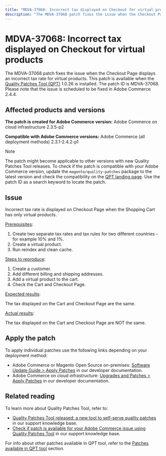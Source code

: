 ```yaml
---
title: "MDVA-37068: Incorrect tax displayed on Checkout for virtual products"
description: "The MDVA-37068 patch fixes the issue when the Checkout Page displays an incorrect tax rate for virtual products. This patch is available when the [Quality Patches Tool (QPT)](/help/announcements/adobe-commerce-announcements/magento-quality-patches-released-new-tool-to-self-serve-quality-patches.md) 1.0.26 is installed. The patch ID is MDVA-37068. Please note that the issue is scheduled to be fixed in Adobe Commerce 2.4.4."
---
```


# MDVA-37068: Incorrect tax displayed on Checkout for virtual products

The MDVA-37068 patch fixes the issue when the Checkout Page displays an incorrect tax rate for virtual products. This patch is available when the [Quality Patches Tool (QPT)](/help/announcements/adobe-commerce-announcements/magento-quality-patches-released-new-tool-to-self-serve-quality-patches.md) 1.0.26 is installed. The patch ID is MDVA-37068. Please note that the issue is scheduled to be fixed in Adobe Commerce 2.4.4.

## Affected products and versions

**The patch is created for Adobe Commerce version:**
Adobe Commerce on cloud infrastructure 2.3.5-p2

**Compatible with Adobe Commerce versions:**
Adobe Commerce (all deployment methods) 2.3.1-2.4.2-p1

>[!NOTE]
>
>The patch might become applicable to other versions with new Quality Patches Tool releases. To check if the patch is compatible with your Adobe Commerce version, update the `magento/quality-patches` package to the latest version and check the compatibility on the [QPT landing page](https://devdocs.magento.com/quality-patches/tool.html#patch-grid). Use the patch ID as a search keyword to locate the patch.

## Issue

Incorrect tax rate is displayed on Checkout Page when the Shopping Cart has only virtual products.

<u>Prerequisites</u>:

1. Create two separate tax rates and tax rules for two different countries - for example 10% and 1%.
1. Create a virtual product.
1. Run reindex and clean cache.

<u>Steps to reproduce</u>:

1. Create a customer.
1. Add different billing and shipping addresses.
1. Add a virtual product to the cart.
1. Check the Cart and Checkout Page.

<u>Expected results</u>:

The tax displayed on the Cart and Checkout Page are the same.

<u>Actual results</u>:

The tax displayed on the Cart and Checkout Page are NOT the same.

## Apply the patch

To apply individual patches use the following links depending on your deployment method:

* Adobe Commerce or Magento Open Source on-premises: [Software Update Guide > Apply Patches](https://devdocs.magento.com/guides/v2.4/comp-mgr/patching/mqp.html) in our developer documentation.
* Adobe Commerce on cloud infrastructure: [Upgrades and Patches > Apply Patches](https://devdocs.magento.com/cloud/project/project-patch.html) in our developer documentation.

## Related reading

To learn more about Quality Patches Tool, refer to:

* [Quality Patches Tool released: a new tool to self-serve quality patches](/help/announcements/adobe-commerce-announcements/magento-quality-patches-released-new-tool-to-self-serve-quality-patches.md) in our support knowledge base.
* [Check if patch is available for your Adobe Commerce issue using Quality Patches Tool](https://support.magento.com/hc/en-us/articles/360047125252) in our support knowledge base.

For info about other patches available in QPT tool, refer to the [Patches available in QPT tool](https://support.magento.com/hc/en-us/sections/360010506631-Patches-available-in-QPT-tool-) section.